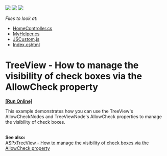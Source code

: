 <!-- default badges list -->
![](https://img.shields.io/endpoint?url=https://codecentral.devexpress.com/api/v1/VersionRange/128553059/14.1.3%2B)
[![](https://img.shields.io/badge/Open_in_DevExpress_Support_Center-FF7200?style=flat-square&logo=DevExpress&logoColor=white)](https://supportcenter.devexpress.com/ticket/details/E20061)
[![](https://img.shields.io/badge/📖_How_to_use_DevExpress_Examples-e9f6fc?style=flat-square)](https://docs.devexpress.com/GeneralInformation/403183)
<!-- default badges end -->
<!-- default file list -->
*Files to look at*:

* [HomeController.cs](./CS/TreeViewCheckBoxVisibility/Controllers/HomeController.cs)
* [MyHelper.cs](./CS/TreeViewCheckBoxVisibility/Helpers/MyHelper.cs)
* [JSCustom.js](./CS/TreeViewCheckBoxVisibility/Scripts/JSCustom.js)
* [Index.cshtml](./CS/TreeViewCheckBoxVisibility/Views/Home/Index.cshtml)
<!-- default file list end -->
# TreeView - How to manage the visibility of check boxes via the AllowCheck property
<!-- run online -->
**[[Run Online]](https://codecentral.devexpress.com/e20061/)**
<!-- run online end -->


<p>This example demonstrates how you can use the TreeView's AllowCheckNodes and TreeViewNode's AllowCheck properties to manage the visibility of check boxes.</p><p><br />
<strong>See also:</strong><br />
<a href="https://www.devexpress.com/Support/Center/p/E2500">ASPxTreeView - How to manage the visibility of check boxes via the AllowCheck property</a></p>

<br/>


